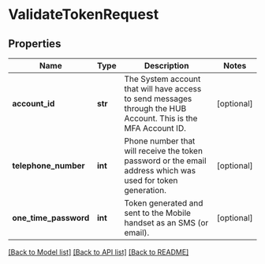 # ValidateTokenRequest

## Properties
Name | Type | Description | Notes
------------ | ------------- | ------------- | -------------
**account_id** | **str** | The System account that will have access to send messages through the HUB Account. This is the MFA Account ID. | [optional] 
**telephone_number** | **int** | Phone number that will receive the token password or the email address which was used for token generation. | [optional] 
**one_time_password** | **int** | Token generated and sent to the Mobile handset as an SMS (or email). | [optional] 

[[Back to Model list]](../README.md#documentation-for-models) [[Back to API list]](../README.md#documentation-for-api-endpoints) [[Back to README]](../README.md)


